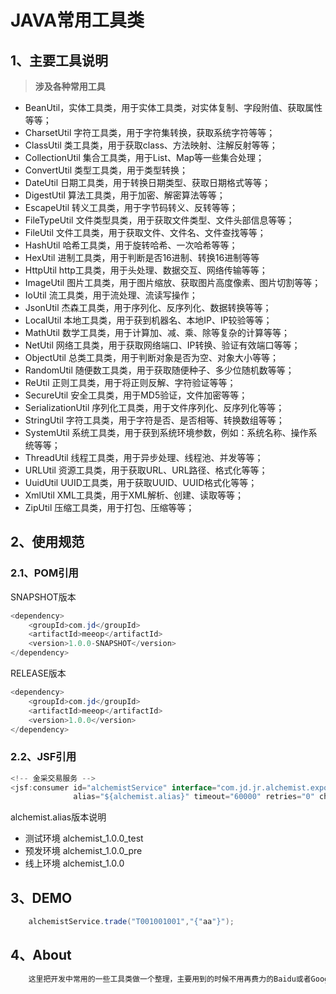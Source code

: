 # JAVA常用工具类

## 1、主要工具说明

>**涉及各种常用工具**
- BeanUtil，实体工具类，用于实体工具类，对实体复制、字段附值、获取属性等等；
- CharsetUtil 字符工具类，用于字符集转换，获取系统字符等等；
- ClassUtil 类工具类，用于获取class、方法映射、注解反射等等；
- CollectionUtil 集合工具类，用于List、Map等一些集合处理；
- ConvertUtil 类型工具类，用于类型转换；
- DateUtil 日期工具类，用于转换日期类型、获取日期格式等等；
- DigestUtil 算法工具类，用于加密、解密算法等等；
- EscapeUtil 转义工具类，用于字节码转义、反转等等；
- FileTypeUtil 文件类型具类，用于获取文件类型、文件头部信息等等；
- FileUtil 文件工具类，用于获取文件、文件名、文件查找等等；
- HashUtil 哈希工具类，用于旋转哈希、一次哈希等等；
- HexUtil 进制工具类，用于判断是否16进制、转换16进制等等
- HttpUtil http工具类，用于头处理、数据交互、网络传输等等；
- ImageUtil 图片工具类，用于图片缩放、获取图片高度像素、图片切割等等；
- IoUtil 流工具类，用于流处理、流读写操作；
- JsonUtil 杰森工具类，用于序列化、反序列化、数据转换等等；
- LocalUtil 本地工具类，用于获到机器名、本地IP、IP较验等等；
- MathUtil 数学工具类，用于计算加、减、乘、除等复杂的计算等等；
- NetUtil 网络工具类，用于获取网络端口、IP转换、验证有效端口等等；
- ObjectUtil 总类工具类，用于判断对象是否为空、对象大小等等；
- RandomUtil 随便数工具类，用于获取随便种子、多少位随机数等等；
- ReUtil 正则工具类，用于将正则反解、字符验证等等；
- SecureUtil 安全工具类，用于MD5验证，文件加密等等；
- SerializationUtil 序列化工具类，用于文件序列化、反序列化等等；
- StringUtil 字符工具类，用于字符是否、是否相等、转换数组等等；
- SystemUtil 系统工具类，用于获到系统环境参数，例如：系统名称、操作系统等等；
- ThreadUtil 线程工具类，用于异步处理、线程池、并发等等；
- URLUtil 资源工具类，用于获取URL、URL路径、格式化等等；
- UuidUtil UUID工具类，用于获取UUID、UUID格式化等等；
- XmlUtil XML工具类，用于XML解析、创建、读取等等；
- ZipUtil 压缩工具类，用于打包、压缩等等；
>

## 2、使用规范

### 2.1、POM引用

SNAPSHOT版本

```java
<dependency>
	<groupId>com.jd</groupId>
	<artifactId>meeop</artifactId>
	<version>1.0.0-SNAPSHOT</version>
</dependency>
```
RELEASE版本
```java
<dependency>
	<groupId>com.jd</groupId>
	<artifactId>meeop</artifactId>
	<version>1.0.0</version>
</dependency>
```
### 2.2、JSF引用
```java
<!-- 金采交易服务 -->
<jsf:consumer id="alchemistService" interface="com.jd.jr.alchemist.export.AlchemistService" protocol="jsf"
              alias="${alchemist.alias}" timeout="60000" retries="0" check="false" />

```
alchemist.alias版本说明

>
- 测试环境 alchemist_1.0.0_test
- 预发环境 alchemist_1.0.0_pre
- 线上环境 alchemist_1.0.0
>

## 3、DEMO

```java
    alchemistService.trade("T001001001","{"aa"}");
```


## 4、About


```java
    这里把开发中常用的一些工具类做一个整理，主要用到的时候不用再费力的Baidu或者Google了，大家有需要的可以随时借鉴走，同时也希望这个越来越强大，有什么错误的地方还希望各位不吝指出，让我得以完善，当然，在此声明，这些并不是我一个人，也用了许多前辈们的东西，这里一并感谢，目前持续更新中，希望大家也可以提出更好的意见，如对你有用就给一个Start吧！
```
